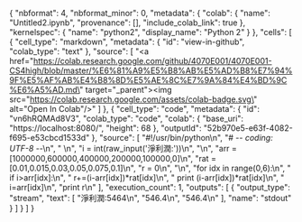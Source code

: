 {
  "nbformat": 4,
  "nbformat_minor": 0,
  "metadata": {
    "colab": {
      "name": "Untitled2.ipynb",
      "provenance": [],
      "include_colab_link": true
    },
    "kernelspec": {
      "name": "python2",
      "display_name": "Python 2"
    }
  },
  "cells": [
    {
      "cell_type": "markdown",
      "metadata": {
        "id": "view-in-github",
        "colab_type": "text"
      },
      "source": [
        "<a href=\"https://colab.research.google.com/github/4070E001/4070E001-CS4high/blob/master/%E6%81%A9%E5%B8%AB%E5%AD%B8%E7%94%9F%E5%AF%AB%E4%B8%8D%E5%AE%8C%E7%9A%84%E4%BD%9C%E6%A5%AD.md\" target=\"_parent\"><img src=\"https://colab.research.google.com/assets/colab-badge.svg\" alt=\"Open In Colab\"/></a>"
      ]
    },
    {
      "cell_type": "code",
      "metadata": {
        "id": "vn6hRQMAd8V3",
        "colab_type": "code",
        "colab": {
          "base_uri": "https://localhost:8080/",
          "height": 68
        },
        "outputId": "52b970e5-e63f-4082-f695-e53cbcd1533d"
      },
      "source": [
        "#!/usr/bin/python\n",
        "# -*- coding: UTF-8 -*-\n",
        " \n",
        "i = int(raw_input('淨利潤:'))\n",
        "\n",
        "arr = [1000000,600000,400000,200000,100000,0]\n",
        "rat = [0.01,0.015,0.03,0.05,0.075,0.1]\n",
        "r = 0\n",
        "\n",
        "for idx in range(0,6):\n",
        "    if i>arr[idx]:\n",
        "        r+=(i-arr[idx])*rat[idx]\n",
        "        print (i-arr[idx])*rat[idx]\n",
        "        i=arr[idx]\n",
        "print r\n"
      ],
      "execution_count": 1,
      "outputs": [
        {
          "output_type": "stream",
          "text": [
            "淨利潤:5464\n",
            "546.4\n",
            "546.4\n"
          ],
          "name": "stdout"
        }
      ]
    }
  ]
}